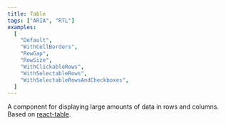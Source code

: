 ```yaml
---
title: Table
tags: ["ARIA", "RTL"]
examples:
  [
    "Default",
    "WithCellBorders",
    "RowGap",
    "RowSize",
    "WithClickableRows",
    "WithSelectableRows",
    "WithSelectableRowsAndCheckboxes",
  ]
---
```


A component for displaying large amounts of data in rows and columns.
<br />
Based on [react-table](https://tanstack.com/table/).
